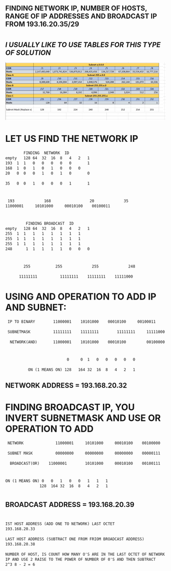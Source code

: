 ## **FINDING NETWORK IP, NUMBER OF HOSTS, RANGE OF IP ADDRESSES AND BROADCAST IP FROM 193.16.20.35/29**

#


## ***I USUALLY LIKE TO USE TABLES FOR THIS TYPE OF SOLUTION***
![](Images/networktable.png)


# **LET US FIND THE NETWORK IP**
            FINDING  NETWORK  ID		                                       					
	empty	128	64	32	16	8	4	2	1
	193	 1	1	0	0	0	0	0       1
	168	 1	0	1	0	1	0	0	0
	20	 0	0	0	1	0	1	0       0
									
	35	 0	0	1	0	0	0	1       1
#
     193	         168	             20	            35
    11000001	 10101000	  00010100	  00100011

#

     		 FINDING BROADCAST  ID					
	empty	128	64	32	16	8	4	2	1
	255	 1	1	1	1	1	1	1	1
	255	 1	1	1	1	1	1	1	1
	255	 1	1	1	1	1	1	1	1
    248      1	1	1	1	1	0	0	0

#

            255	          255	          255	          248	

          11111111	        11111111	11111111	11111000	


# **USING AND OPERATION TO ADD IP AND SUBNET**:

     IP TO BINARY        11000001    10101000	 00010100	  00100011			

     SUBNETMASK          11111111	 11111111        11111111	  11111000		

      NETWORK(AND)       11000001	 10101000	 00010100         00100000									
#
                               0	 0	1	0	0	0	0	0

              ON (1 MEANS ON) 128	164	32	16	8	4	2	1	

## NETWORK ADDRESS = 193.168.20.32	
#

# **FINDING BROADCAST IP, YOU INVERT SUBNETMASK AND USE OR OPERATION TO ADD**		            
                    
   
     
                          
     NETWORK              11000001	   10101000     00010100	00100000

     SUBNET MASK          00000000	   00000000     00000000	00000111		

      BROADCAST(OR)	   11000001        10101000     00010100	00100111			

  
  #
		        					
								
    ON (1 MEANS ON)	0	0	1	0	0	1	1	1
	               128	164	32	16	8	4	2	1

#
 ## BROADCAST ADDRESS = 193.168.20.39	
#
    IST HOST ADDRESS (ADD ONE TO NETWORK) LAST OCTET		                                              193.168.20.33

    LAST HOST ADDRESS (SUBTRACT ONE FROM FRIOM BROADCAST ADDRESS)		                              193.168.20.38

    NUMBER OF HOST, IS COUNT HOW MANY O'S ARE IN THE LAST OCTET OF NETWORK IP AND USE 2 RAISE TO THE POWER OF NUMBER OF 0'S AND THEN SUBTRACT   2^3	8 - 2 = 6	
    
                                                                                                                                               

